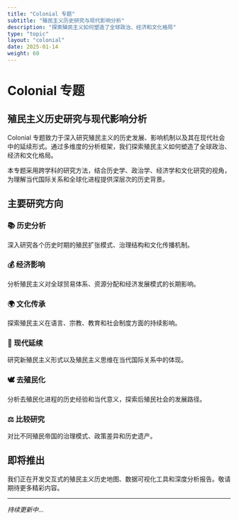 ```yaml
---
title: "Colonial 专题"
subtitle: "殖民主义历史研究与现代影响分析"
description: "探索殖民主义如何塑造了全球政治、经济和文化格局"
type: "topic"
layout: "colonial"
date: 2025-01-14
weight: 60
---
```


# Colonial 专题

## 殖民主义历史研究与现代影响分析

Colonial 专题致力于深入研究殖民主义的历史发展、影响机制以及其在现代社会中的延续形式。通过多维度的分析框架，我们探索殖民主义如何塑造了全球政治、经济和文化格局。

本专题采用跨学科的研究方法，结合历史学、政治学、经济学和文化研究的视角，为理解当代国际关系和全球化进程提供深层次的历史背景。

## 主要研究方向

### 📚 历史分析
深入研究各个历史时期的殖民扩张模式、治理结构和文化传播机制。

### 💰 经济影响
分析殖民主义对全球贸易体系、资源分配和经济发展模式的长期影响。

### 🌍 文化传承
探索殖民主义在语言、宗教、教育和社会制度方面的持续影响。

### 🔄 现代延续
研究新殖民主义形式以及殖民主义思维在当代国际关系中的体现。

### 🕊️ 去殖民化
分析去殖民化进程的历史经验和当代意义，探索后殖民社会的发展路径。

### ⚖️ 比较研究
对比不同殖民帝国的治理模式、政策差异和历史遗产。

## 即将推出

我们正在开发交互式的殖民主义历史地图、数据可视化工具和深度分析报告。敬请期待更多精彩内容。

---

*持续更新中...*
